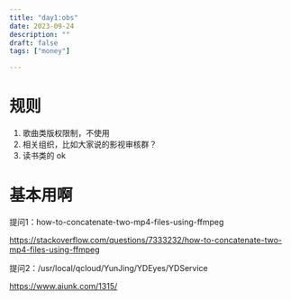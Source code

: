 ```yaml
---
title: "day1:obs"
date: 2023-09-24
description: ""
draft: false
tags: ["money"]

---
```








# 规则

1. 歌曲类版权限制，不使用 
2. 相关组织，比如大家说的影视审核群？
3. 读书类的 ok

# 基本用啊


提问1：how-to-concatenate-two-mp4-files-using-ffmpeg


https://stackoverflow.com/questions/7333232/how-to-concatenate-two-mp4-files-using-ffmpeg

提问2：/usr/local/qcloud/YunJing/YDEyes/YDService

https://www.aiunk.com/1315/